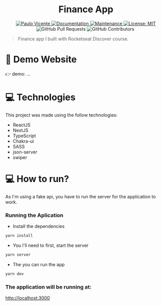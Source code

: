 <h1 align="center">Finance App</h1>

<p align="center">
  <a href="https://www.linkedin.com/in/paulo-vicente-6abab0198/">
    <img alt="Paulo Vicente" src="https://img.shields.io/badge/-PauloVicente-c9c9c9?style=flat&logo=Linkedin&logoColor=white" />
  </a>
  <a href="https://github.com/0xb0b1/worldtrip#readme">
    <img alt="Documentation" src="https://img.shields.io/badge/documentation-yes-c9c9c9.svg" target="_blank" />
  </a>
  <a href="https://github.com/0xb0b1/worldtrip/graphs/commit-activity">
    <img alt="Maintenance" src="https://img.shields.io/badge/Maintained%3F-yes-c9c9c9.svg" target="_blank" />
  </a>
  <a href="https://github.com/0xb0b1/worldtrip/blob/main/LICENSE">
    <img alt="License: MIT" src="https://img.shields.io/badge/License-MIT-c9c9c9.svg" target="_blank" />
  </a>
  <img alt="GitHub Pull Requests" src="https://img.shields.io/github/issues-pr/0xb0b1/worldtrip?color=c9c9c9" />
  <img alt="GitHub Contributors" src="https://img.shields.io/github/contributors/0xb0b1/worldtrip?color=c9c9c9" />
  <img alt="" src="https://img.shields.io/github/repo-size/0xb0b1/worldtrip?color=c9c9c9" />
</p>

> Finance app I built with Rocketseat Discover course.


# :eyes: Demo Website
👉  demo: ...

# :computer: Technologies
This project was made using the follow technologies:

* ReactJS
* NextJS
* TypeScript
* Chakra-ui
* SASS
* json-server
* swiper

# :computer: How to run?
As I'm using a fake api, you have to run the server for the application to work.


### Running the Aplication

* Install the dependencies
```bash 
yarn install
```
* You I'll need to first, start the server
```bash
yarn server
```
* The you can run the app
```bash
yarn dev
```


### The application will be running at:

[http://localhost:3000](http://localhost:3000)

